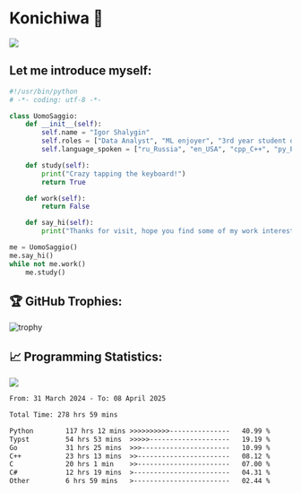 # Konichiwa 👋
![](https://komarev.com/ghpvc/?username=IgorFandre&color=brightgreen)

## Let me introduce myself:
```py
#!/usr/bin/python
# -*- coding: utf-8 -*-

class UomoSaggio:
    def __init__(self):
        self.name = "Igor Shalygin"
        self.roles = ["Data Analyst", "ML enjoyer", "3rd year student of MIPT"]
        self.language_spoken = ["ru_Russia", "en_USA", "cpp_C++", "py_Python", "go_Golang"]

    def study(self):
        print("Crazy tapping the keyboard!")
        return True

    def work(self):
        return False

    def say_hi(self):
        print("Thanks for visit, hope you find some of my work interesting.")

me = UomoSaggio()
me.say_hi()
while not me.work()
    me.study()
```

## 🏆 GitHub Trophies:
![trophy](https://github-profile-trophy.vercel.app/?username=IgorFandre&title=MultiLanguage,Repositories,Commits,Experience,PullRequest,Reviews)

## 📈 Programming Statistics:

![](https://github-profile-summary-cards.vercel.app/api/cards/profile-details?username=IgorFandre&theme=solarized_dark)

<!--START_SECTION:waka-->

```txt
From: 31 March 2024 - To: 08 April 2025

Total Time: 278 hrs 59 mins

Python        117 hrs 12 mins >>>>>>>>>>---------------   40.99 %
Typst         54 hrs 53 mins  >>>>>--------------------   19.19 %
Go            31 hrs 25 mins  >>>----------------------   10.99 %
C++           23 hrs 13 mins  >>-----------------------   08.12 %
C             20 hrs 1 min    >>-----------------------   07.00 %
C#            12 hrs 19 mins  >------------------------   04.31 %
Other         6 hrs 59 mins   >------------------------   02.44 %
```

<!--END_SECTION:waka-->
